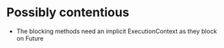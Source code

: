 # Possibly contentious

- The blocking methods need an implicit ExecutionContext as they block on Future